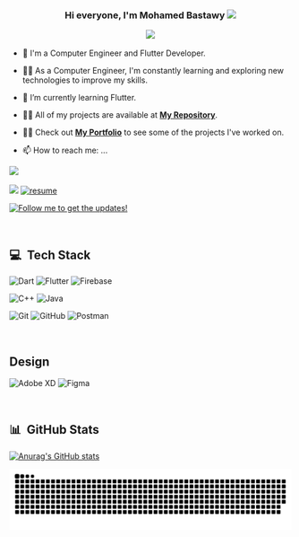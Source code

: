 <h3 align="center">
  Hi everyone, I'm Mohamed Bastawy
  <img src="https://media.giphy.com/media/hvRJCLFzcasrR4ia7z/giphy.gif" width="28">
</h3>

<p align="center">
  <a href="https://github.com/DenverCoder1/readme-typing-svg"><img src="https://readme-typing-svg.herokuapp.com/?lines=Flutter%20Developer;Always%20learning%20new%20things&font=Fira%20Code&center=true&width=440&height=45&color=f75c7e&vCenter=true&size=22"></a>
</p> 

- 🏢 I'm a Computer Engineer and Flutter Developer.

- 👨‍💻 As a Computer Engineer, I'm constantly learning and exploring new technologies to improve my skills.

- 🌱 I’m currently learning Flutter.

- 👨‍💻 All of my projects are available at **[My Repository](https://github.com/bstawy?tab=repositories)**.

- 👨‍💻 Check out **[My Portfolio](https://bastawyportofolio.framer.website/)** to see some of the projects I've worked on.

- 📫 How to reach me: ...

<a href="https://www.linkedin.com/in/mohamed-bstawy/" target="_blank"><img src="https://img.shields.io/badge/linkedin-%230077B5.svg?style=for-the-badge&logo=linkedin&logoColor=white"/></a>

<a href="mailto:mohamed.bastawiie@gmail.com" target="_blank"><img src="https://img.shields.io/badge/Gmail-D14836?style=for-the-badge&logo=gmail&logoColor=white"/></a>
[![resume](https://img.shields.io/badge/Resume-4285F4?style=for-the-badge&logo=read-the-docs&logoColor=white)](https://drive.google.com/drive/folders/1PPomKFcwpsOXbupbg-noNnilBY7IWIqL?usp=sharing)

<a href="https://www.github.com/17-35060-2Akash" target="_blank" rel="noreferrer"><img
src="https://img.shields.io/github/followers/bstawy?logo=github&style=for-the-badge&color=ef4444&labelColor=831843" title="Follow me to get the updates!"/></a>

&nbsp;

## 💻 &nbsp;Tech Stack <!-- 🛠 -->


![Dart](https://img.shields.io/badge/dart-%230175C2.svg?style=for-the-badge&logo=dart&logoColor=white)
![Flutter](https://img.shields.io/badge/Flutter-%2302569B.svg?style=for-the-badge&logo=Flutter&logoColor=white)
![Firebase](https://img.shields.io/badge/firebase-%23039BE5.svg?style=for-the-badge&logo=firebase)

![C++](https://img.shields.io/badge/c++-6698d3.svg?style=for-the-badge&logo=c%2B%2B&logoColor=white)
![Java](https://img.shields.io/badge/Java-ED8B00?style=for-the-badge&logo=openjdk&logoColor=white)

![Git](https://img.shields.io/badge/git-%23F05033.svg?style=for-the-badge&logo=git&logoColor=white)
![GitHub](https://img.shields.io/badge/github-%23121011.svg?style=for-the-badge&logo=github&logoColor=white)
![Postman](https://img.shields.io/badge/Postman-FF6C37?style=for-the-badge&logo=postman&logoColor=white)

&nbsp;

## Design
![Adobe XD](https://img.shields.io/badge/Adobe%20XD-470137?style=for-the-badge&logo=Adobe%20XD&logoColor=#FF61F6)
![Figma](https://img.shields.io/badge/figma-%23F24E1E.svg?style=for-the-badge&logo=figma&logoColor=white)

&nbsp;

## 📊 &nbsp;GitHub Stats <!-- 🛠 -->

[![Anurag's GitHub stats](https://github-readme-stats-chi-opal-83.vercel.app/api?username=bstawy&show=reviews&count_private=true&hide=commits,issues,contribs)](https://github.com/anuraghazra/github-readme-stats)


![snake gif](https://raw.githubusercontent.com/SakerDakak/SakerDakak/18c8e620265b49dbcc664d11c6dd0cb88a2a87fd/Images/github-snake.svg)
<!--
Typing SVG by DenverCoder1 - https://github.com/DenverCoder1/readme-typing-svg

<img width="250" align="right" src="https://c.tenor.com/_DOBjnGspYAAAAAM/code-coding.gif">

- 💬 Ask me about my experience with C/C++, Python, Dart, Flutter, Data Structures and Algorithms or anything related to Core programming and Flutter development.

<a href="https://www.facebook.com/bastawii.mohamed/" target="_blank"><img src="https://img.shields.io/badge/Facebook-%231877F2.svg?style=for-the-badge&logo=Facebook&logoColor=white"/></a>

## Languages
![Python](https://img.shields.io/badge/python-3670A0?style=for-the-badge&logo=python&logoColor=ffdd54)
![PHP](https://img.shields.io/badge/php-%23777BB4.svg?style=for-the-badge&logo=php&logoColor=white)
![HTML5](https://img.shields.io/badge/html5-%23E34F26.svg?style=for-the-badge&logo=html5&logoColor=white)
![CSS3](https://img.shields.io/badge/css3-%231572B6.svg?style=for-the-badge&logo=css3&logoColor=white)

![Arduino](https://img.shields.io/badge/-Arduino-00979D?style=for-the-badge&logo=Arduino&logoColor=white)

## Frameworks
![Bootstrap](https://img.shields.io/badge/bootstrap-%238511FA.svg?style=for-the-badge&logo=bootstrap&logoColor=white)
![OpenCV](https://img.shields.io/badge/opencv-%23white.svg?style=for-the-badge&logo=opencv&logoColor=white)

## Databases
<!-- ![Docker](https://img.shields.io/badge/docker-%230db7ed.svg?style=for-the-badge&logo=docker&logoColor=white)
![Kubernetes](https://img.shields.io/badge/kubernetes-%23326ce5.svg?style=for-the-badge&logo=kubernetes&logoColor=white)
![Jupyter Notebook](https://img.shields.io/badge/jupyter-%23FA0F00.svg?style=for-the-badge&logo=jupyter&logoColor=white)

<a href="https://komarev.com/ghpvc/?username=bstawy&style=for-the-badge">
    <img src="https://komarev.com/ghpvc/?username=bstawy&style=for-the-badge">
</a>


- 🔭 I’m currently working on ...
- 🌱 I’m currently learning ...
- 👯 I’m looking to collaborate on ...
- 🤔 I’m looking for help with ...
- 💬 Ask me about ...
- 📫 How to reach me: ...
- 😄 Pronouns: ...
- ⚡ Fun fact: ...
-->
